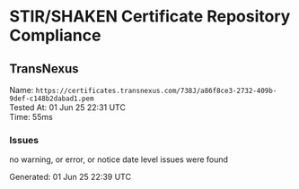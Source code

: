 # STIR/SHAKEN Certificate Repository Compliance

## TransNexus

Name: `https://certificates.transnexus.com/738J/a86f8ce3-2732-409b-9def-c148b2dabad1.pem`\
Tested At: 01 Jun 25 22:31 UTC\
Time: 55ms

### Issues

no warning, or error, or notice date level issues were found

Generated: 01 Jun 25 22:39 UTC